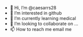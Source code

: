 - 👋 Hi, I’m @caesarrs28
- 👀 I’m interested in github
- 🌱 I’m currently learning medical
- 💞️ I’m looking to collaborate on ...
- 📫 How to reach me email me

<!---
caesarrs28/caesarrs28 is a ✨ special ✨ repository because its `README.md` (this file) appears on your GitHub profile.
You can click the Preview link to take a look at your changes.
--->
